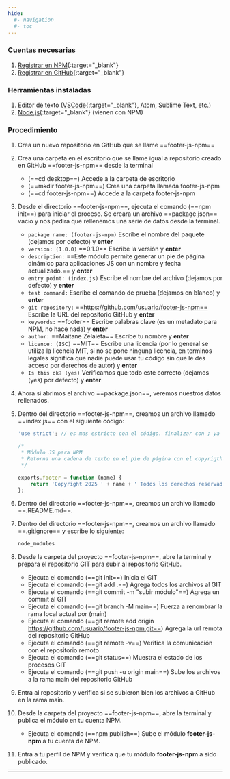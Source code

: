 ```yaml
---
hide:
  #- navigation
  #- toc
---
```



### **Cuentas necesarias**

  1. [Registrar en NPM](https://www.npmjs.com/signup){:target="_blank"}
  2. [Registrar en GitHub](https://github.com/signup){:target="_blank"}

### **Herramientas instaladas**

  1. Editor de texto ([VSCode](https://code.visualstudio.com){:target="_blank"}, Atom, Sublime Text, etc.)
  2. [Node.js](https://nodejs.org/es){:target="_blank"} (vienen con NPM)

### **Procedimiento**

1. Crea un nuevo repositorio en GitHub que se llame ==footer-js-npm==
2. Crea una carpeta en el escritorio que se llame igual a repositorio creado en GitHub ==footer-js-npm== desde la terminal
    - (==cd desktop==) Accede a la carpeta de escritorio
    - (==mkdir footer-js-npm==) Crea una carpeta llamada footer-js-npm
    - (==cd footer-js-npm==) Accede a la carpeta footer-js-npm
3. Desde el directorio ==footer-js-npm==, ejecuta el comando (==npm init==) para iniciar el proceso. Se creara un archivo ==package.json== vacío y nos pedira que rellenemos una serie de datos desde la terminal.
    - `package name: (footer-js-npm)` Escribe el nombre del paquete (dejamos por defecto) y **enter**
    - `version: (1.0.0)` ==0.1.0== Escribe la versión y **enter**
    - `description:` ==Este módulo permite generar un pie de página dinámico para aplicaciones JS con un nombre y fecha actualizado.== y  **enter**
    - `entry point: (index.js)` Escribe el nombre del archivo (dejamos por defecto) y **enter**
    - `test command:` Escribe el comando de prueba (dejamos en blanco) y **enter**
    - `git repository:` ==https://github.com/usuario/footer-js-npm== Escribe la URL del repositorio GitHub y **enter**
    - `keywords:` ==footer== Escribe palabras clave (es un metadato para NPM, no hace nada) y **enter**
    - `author:` ==Maitane Zelaieta== Escribe tu nombre y **enter**
    - `licence: (ISC)` ==MIT== Escribe una licencia (por lo general se utiliza la licencia MIT, si no se pone ninguna licencia, en terminos legales significa que nadie puede usar tu código sin que le des acceso por derechos de autor) y **enter**
    - `Is this ok? (yes)` Verificamos que todo este correcto (dejamos (yes) por defecto) y **enter**

4. Ahora si abrimos el archivo ==package.json==, veremos nuestros datos rellenados.
5. Dentro del directorio ==footer-js-npm==, creamos un archivo llamado ==index.js== con el siguiente código:

    ```js linenums="1" title="index.js"
    'use strict'; // es mas estricto con el código. finalizar con ; ya no es opcional etc.

    /*
     * Módulo JS para NPM
     * Retorna una cadena de texto en el pie de página con el copyrigth y el nombre
     */

    exports.footer = function (name) {
        return 'Copyright 2025 ' + name + ' Todos los derechos reservados';
    };
    ```

6. Dentro del directorio ==footer-js-npm==, creamos un archivo llamado ==.README.md==.
7. Dentro del directorio ==footer-js-npm==, creamos un archivo llamado ==.gitignore== y escribe lo siguiente:

    ```js linenums="1" title=".gitignore"
    node_modules
    ```

8. Desde la carpeta del proyecto ==footer-js-npm==, abre la terminal y prepara el repositorio GIT para subir al repositorio GitHub.
    - Ejecuta el comando (==git init==) Inicia el GIT
    - Ejecuta el comando (==git add .==) Agrega todos los archivos al GIT
    - Ejecuta el comando (==git commit -m "subir módulo"==) Agrega un commit al GIT
    - Ejecuta el comando (==git branch -M main==) Fuerza a renombrar la rama local actual por (main)
    - Ejecuta el comando (==git remote add origin https://github.com/usuario/footer-js-npm.git==) Agrega la url remota del repositorio GitHub
    - Ejecuta el comando (==git remote -v==) Verifica la comunicación con el repositorio remoto
    - Ejecuta el comando (==git status==) Muestra el estado de los procesos GIT
    - Ejecuta el comando (==git push -u origin main==) Sube los archivos a la rama main del repositorio GitHub

9. Entra al repositorio y verifica si se subieron bien los archivos a GitHub en la rama main.
10. Desde la carpeta del proyecto ==footer-js-npm==, abre la terminal y publica el módulo en tu cuenta NPM.
    - Ejecuta el comando (==npm publish==) Sube el módulo **footer-js-npm** a tu cuenta de NPM.
11. Entra a tu perfil de NPM y verifica que tu módulo **footer-js-npm** a sido publicado.

***

<br>
